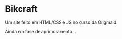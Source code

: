 # Bikcraft
Um site feito em HTML/CSS e JS no curso da Origmaid.

Ainda em fase de aprimoramento...

